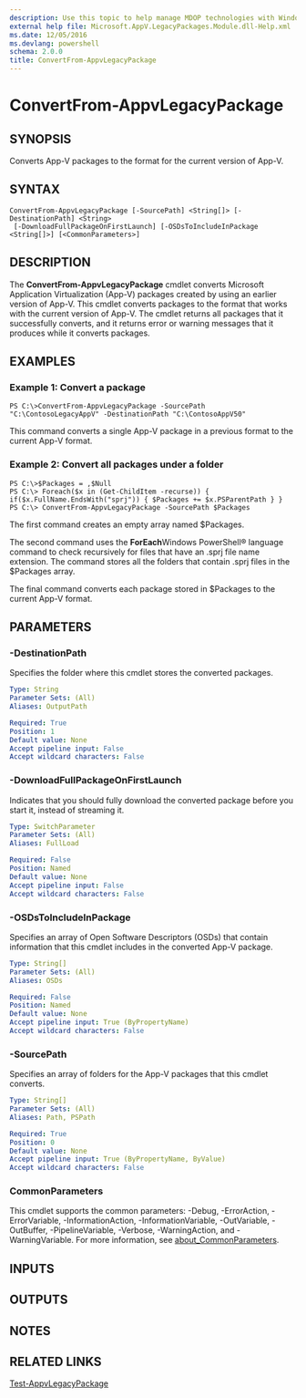 ```yaml
---
description: Use this topic to help manage MDOP technologies with Windows PowerShell.
external help file: Microsoft.AppV.LegacyPackages.Module.dll-Help.xml
ms.date: 12/05/2016
ms.devlang: powershell
schema: 2.0.0
title: ConvertFrom-AppvLegacyPackage
---
```


# ConvertFrom-AppvLegacyPackage

## SYNOPSIS
Converts App-V packages to the format for the current version of App-V.

## SYNTAX

```
ConvertFrom-AppvLegacyPackage [-SourcePath] <String[]> [-DestinationPath] <String>
 [-DownloadFullPackageOnFirstLaunch] [-OSDsToIncludeInPackage <String[]>] [<CommonParameters>]
```

## DESCRIPTION
The **ConvertFrom-AppvLegacyPackage** cmdlet converts Microsoft Application Virtualization (App-V) packages created by using an earlier version of App-V.
This cmdlet converts packages to the format that works with the current version of App-V.
The cmdlet returns all packages that it successfully converts, and it returns error or warning messages that it produces while it converts packages.

## EXAMPLES

### Example 1: Convert a package
```
PS C:\>ConvertFrom-AppvLegacyPackage -SourcePath "C:\ContosoLegacyAppV" -DestinationPath "C:\ContosoAppV50"
```

This command converts a single App-V package in a previous format to the current App-V format.

### Example 2: Convert all packages under a folder
```
PS C:\>$Packages = ,$Null
PS C:\> Foreach($x in (Get-ChildItem -recurse)) { if($x.FullName.EndsWith("sprj")) { $Packages += $x.PSParentPath } }
PS C:\> ConvertFrom-AppvLegacyPackage -SourcePath $Packages
```

The first command creates an empty array named $Packages.

The second command uses the **ForEach**Windows PowerShell® language command to check recursively for files that have an .sprj file name extension.
The command stores all the folders that contain .sprj files in the $Packages array.

The final command converts each package stored in $Packages to the current App-V format.

## PARAMETERS

### -DestinationPath
Specifies the folder where this cmdlet stores the converted packages.

```yaml
Type: String
Parameter Sets: (All)
Aliases: OutputPath

Required: True
Position: 1
Default value: None
Accept pipeline input: False
Accept wildcard characters: False
```

### -DownloadFullPackageOnFirstLaunch
Indicates that you should fully download the converted package before you start it, instead of streaming it.

```yaml
Type: SwitchParameter
Parameter Sets: (All)
Aliases: FullLoad

Required: False
Position: Named
Default value: None
Accept pipeline input: False
Accept wildcard characters: False
```

### -OSDsToIncludeInPackage
Specifies an array of Open Software Descriptors (OSDs) that contain information that this cmdlet includes in the converted App-V package.

```yaml
Type: String[]
Parameter Sets: (All)
Aliases: OSDs

Required: False
Position: Named
Default value: None
Accept pipeline input: True (ByPropertyName)
Accept wildcard characters: False
```

### -SourcePath
Specifies an array of folders for the App-V packages that this cmdlet converts.

```yaml
Type: String[]
Parameter Sets: (All)
Aliases: Path, PSPath

Required: True
Position: 0
Default value: None
Accept pipeline input: True (ByPropertyName, ByValue)
Accept wildcard characters: False
```

### CommonParameters
This cmdlet supports the common parameters: -Debug, -ErrorAction, -ErrorVariable, -InformationAction, -InformationVariable, -OutVariable, -OutBuffer, -PipelineVariable, -Verbose, -WarningAction, and -WarningVariable. For more information, see [about_CommonParameters](https://go.microsoft.com/fwlink/?LinkID=113216).

## INPUTS

## OUTPUTS

## NOTES

## RELATED LINKS

[Test-AppvLegacyPackage](./Test-AppvLegacyPackage.md)


